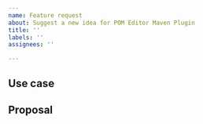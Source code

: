 ```yaml
---
name: Feature request
about: Suggest a new idea for POM Editor Maven Plugin
title: ''
labels: ''
assignees: ''

---
```



## Use case

<!--
     Please tell us the problem you are running into that led to you wanting
     a new feature.

     Is your feature request related to a problem? Please give a clear and
     concise description of what the problem is.

     Describe alternative solutions you've considered.

-->

## Proposal

<!--
     Briefly but precisely describe what you would like POM Editor Maven Plugin to be able to do.

     Consider attaching images showing what you are imagining.

-->
